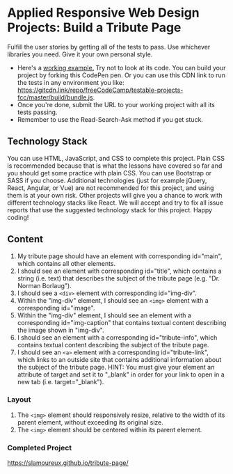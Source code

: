 # Applied Responsive Web Design Projects: Build a Tribute Page

Fulfill the user stories by getting all of the tests to pass.
Use whichever libraries you need. Give it your own personal style.

- Here's a [working example.](http://codepen.io/freeCodeCamp/full/zNqgVx) Try not to look at its code.
You can build your project by forking this CodePen pen. Or you can use this CDN link to run the tests in any environment you like: https://gitcdn.link/repo/freeCodeCamp/testable-projects-fcc/master/build/bundle.js.
- Once you're done, submit the URL to your working project with all its tests passing.
- Remember to use the Read-Search-Ask method if you get stuck.

## Technology Stack
You can use HTML, JavaScript, and CSS to complete this project. Plain CSS is recommended because that is what the lessons have covered so far and you should get some practice with plain CSS. You can use Bootstrap or SASS if you choose. Additional technologies (just for example jQuery, React, Angular, or Vue) are not recommended for this project, and using them is at your own risk. Other projects will give you a chance to work with different technology stacks like React. We will accept and try to fix all issue reports that use the suggested technology stack for this project. Happy coding!

## Content
 1. My tribute page should have an element with corresponding id="main", which contains all other elements.
 2. I should see an element with corresponding id="title", which contains a string (i.e. text) that describes the subject of the tribute page (e.g. "Dr. Norman Borlaug").
 3. I should see a `<div>` element with corresponding id="img-div".
 4. Within the "img-div" element, I should see an `<img>` element with a corresponding id="image".
 5. Within the "img-div" element, I should see an element with a corresponding id="img-caption" that contains textual content describing the image shown in "img-div".
 6. I should see an element with a corresponding id="tribute-info", which contains textual content describing the subject of the tribute page.
 7. I should see an `<a>` element with a corresponding id="tribute-link", which links to an outside site that contains additional information about the subject of the tribute page. HINT: You must give your element an attribute of target and set it to "_blank" in order for your link to open in a new tab (i.e. target="_blank").

### Layout
 1. The `<img>` element should responsively resize, relative to the width of its parent element, without exceeding its original size.
 2. The `<img>` element should be centered within its parent element.

### Completed Project
https://slamoureux.github.io/tribute-page/
